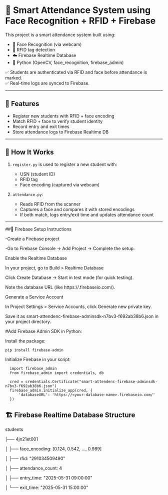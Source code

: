 # 🔐 Smart Attendance System using Face Recognition + RFID + Firebase

This project is a smart attendance system built using:

- 🎯 Face Recognition (via webcam)
- 📡 RFID tag detection
- ☁️ Firebase Realtime Database
- 🐍 Python (OpenCV, face_recognition, firebase_admin)

✅ Students are authenticated via RFID and face before attendance is marked.  
✅ Real-time logs are synced to Firebase.

---

## 🚀 Features

- Register new students with RFID + face encoding
- Match RFID + face to verify student identity
- Record entry and exit times
- Store attendance logs to Firebase Realtime DB

---

## 🧠 How It Works

1. `register.py` is used to register a new student with:
   - USN (student ID)
   - RFID tag
   - Face encoding (captured via webcam)

2. `attendance.py`:
   - Reads RFID from the scanner
   - Captures a face and compares it with stored encodings
   - If both match, logs entry/exit time and updates attendance count

---
##🚀 Firebase Setup Instructions

-Create a Firebase project

-Go to Firebase Console → Add Project → Complete the setup.

Enable the Realtime Database

 In your project, go to Build > Realtime Database
 
 Click Create Database → Start in test mode (for quick testing).
 
  Note the database URL (like https://<your-database-name>.firebaseio.com/).
  
 Generate a Service Account
 
 In Project Settings > Service Accounts, click Generate new private key.
        
   Save it as smart-attendenc-firebase-adminsdk-n7bv3-f692ab38b6.json in your project directory.     


  #Add Firebase Admin SDK in Python:

   
Install the package:

    pip install firebase-admin


Initialize Firebase in your script:

      import firebase_admin
      from firebase_admin import credentials, db
      
      cred = credentials.Certificate("smart-attendenc-firebase-adminsdk-n7bv3-f692ab38b6.json")
      firebase_admin.initialize_app(cred, {
          'databaseURL': 'https://<your-database-name>.firebaseio.com/'
      })

## 🏗️ Firebase Realtime Database Structure

students

├── 4jn21et001

│ ├── face_encoding: [0.124, 0.542, ..., 0.989]

│ ├── rfid: "291034509490"


│ ├── attendance_count: 4

│ ├── entry_time: "2025-05-31 09:00:00"

│ └── exit_time: "2025-05-31 15:00:00"

